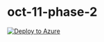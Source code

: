 # oct-11-phase-2

[![Deploy to Azure](https://azuredeploy.net/deploybutton.svg)](https://deploy.azure.com/?repository=https://github.com/farrukh-kaispe/oct-11-phase-2/azuredeploy.json)